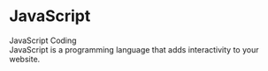 # JavaScript
JavaScript Coding
<br>
JavaScript is a programming language that adds interactivity to your website.

